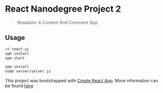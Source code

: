 # React Nanodegree Project 2
> Readable: A Content And Comment App

## Usage

```bash
cd react-ui
npm install
npm start

npm install
node server/server.js
```

This project was bootstrapped with [Create React App](https://github.com/facebookincubator/create-react-app). More information can be found [here](https://github.com/facebookincubator/create-react-app/blob/master/packages/react-scripts/template/README.md)
